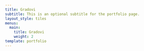 ```yaml
---
title: Gradovi
subtitle: This is an optional subtitle for the portfolio page.
layout_style: tiles
menus:
  main:
    title: Gradovi
    weight: 2
template: portfolio
---
```


